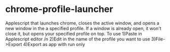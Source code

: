 # chrome-profile-launcher
Applescript that launches chrome, closes the active window, and opens a new window in the a specified profile. If a window is already open, it won't close it, but opens your specified profile on top.
To use
1)Paste in Applescript editor /n
2)Edit in the name of the profile you want to use
3)File->Export
4)Export as app with run only
